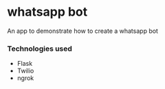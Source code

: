 # whatsapp bot
An app to demonstrate how to create a whatsapp bot

### Technologies used
- Flask
- Twilio
- ngrok
